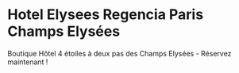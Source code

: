 # Hotel Elysees Regencia Paris Champs Elysées
Boutique Hôtel 4 étoiles à deux pas des Champs Elysées - Réservez maintenant !
